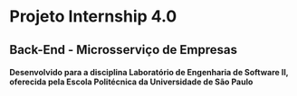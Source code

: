 # Projeto Internship 4.0
## Back-End - Microsserviço de Empresas
#### Desenvolvido para a disciplina Laboratório de Engenharia de Software II, oferecida pela Escola Politécnica da Universidade de São Paulo

